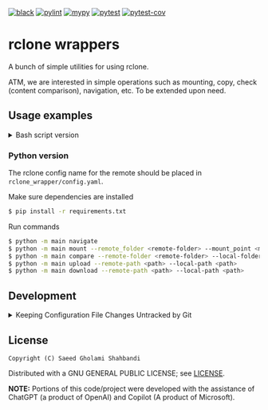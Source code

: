 [![black](https://github.com/saeedghsh/rclone_wrapper/actions/workflows/formatting.yml/badge.svg?branch=master)](https://github.com/saeedghsh/rclone_wrapper/actions/workflows/formatting.yml)
[![pylint](https://github.com/saeedghsh/rclone_wrapper/actions/workflows/pylint.yml/badge.svg?branch=master)](https://github.com/saeedghsh/rclone_wrapper/actions/workflows/pylint.yml)
[![mypy](https://github.com/saeedghsh/rclone_wrapper/actions/workflows/type-check.yml/badge.svg?branch=master)](https://github.com/saeedghsh/rclone_wrapper/actions/workflows/type-check.yml)
[![pytest](https://github.com/saeedghsh/rclone_wrapper/actions/workflows/pytest.yml/badge.svg?branch=master)](https://github.com/saeedghsh/rclone_wrapper/actions/workflows/pytest.yml)
[![pytest-cov](https://github.com/saeedghsh/rclone_wrapper/actions/workflows/pytest-cov.yml/badge.svg?branch=master)](https://github.com/saeedghsh/rclone_wrapper/actions/workflows/pytest-cov.yml)

# rclone wrappers
A bunch of simple utilities for using rclone.  

ATM, we are interested in simple operations such as mounting, copy, check (content comparison), navigation, etc.
To be extended upon need.

## Usage examples

<details>
<summary>Bash script version</summary>

```bash
$ source rclone_wrapper.sh
$ nav_gdrive
$ gmount
$ gumount
$ is_the_same
$ copy_to_gdrive
$ copy_from_gdrive
```
</details>

### Python version
The rclone config name for the remote should be placed in `rclone_wrapper/config.yaml`.

Make sure dependencies are installed
```bash
$ pip install -r requirements.txt
```

Run commands
```bash
$ python -m main navigate
$ python -m main mount --remote_folder <remote-folder> --mount_point <mount-point>
$ python -m main compare --remote-folder <remote-folder> --local-folder <local-folder>
$ python -m main upload --remote-path <path> --local-path <path>
$ python -m main download --remote-path <path> --local-path <path>
```

## Development

<details>
<summary>Keeping Configuration File Changes Untracked by Git</summary>

Once set, these commands do not need to be repeated.

Ignore Local Changes (Git Won't Track Updates):
```bash
git update-index --assume-unchanged rclone_wrapper/config.yaml
git update-index --no-assume-unchanged rclone_wrapper/config.yaml # to revert
```

Prevent File Reset on `git reset --hard`:
```bash
git update-index --skip-worktree rclone_wrapper/config.yaml
git update-index --no-skip-worktree rclone_wrapper/config.yaml # To undo
```
</details>


## License
```
Copyright (C) Saeed Gholami Shahbandi
```

Distributed with a GNU GENERAL PUBLIC LICENSE; see [LICENSE](https://github.com/saeedghsh/rclone_wapper/blob/master/LICENSE).  

**NOTE:** Portions of this code/project were developed with the assistance of ChatGPT (a product of OpenAI) and Copilot (A product of Microsoft).
